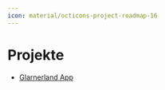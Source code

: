 ```yaml
---
icon: material/octicons-project-roadmap-16
---
```

# Projekte

* [Glarnerland App]

[Glarnerland App]: ../projects/glarnerlandApp